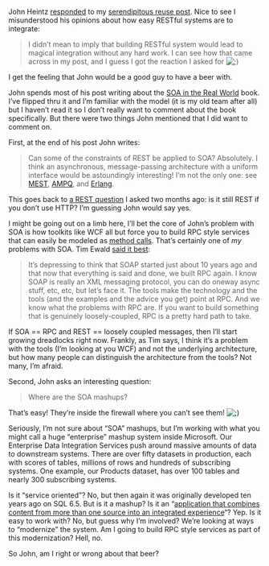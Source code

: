 John Heintz
[responded](http://johnheintz.blogspot.com/2007/08/rest-serendipity-and-hard-work.html)
to my [serendipitous reuse
post](http://devhawk.net/2007/07/31/Is+Serendipity+The+Heart+Of+The+WSREST+Debate.aspx).
Nice to see I misunderstood his opinions about how easy RESTful systems
are to integrate:

> I didn’t mean to imply that building RESTful system would lead to
> magical integration without any hard work. I can see how that came
> across in my post, and I guess I got the reaction I asked for
> ![;)](http://devhawk.net/wp-includes/images/smilies/icon_wink.gif)

I get the feeling that John would be a good guy to have a beer with.

John spends most of his post writing about the [SOA in the Real
World](http://blogs.msdn.com/jevdemon/archive/2007/07/20/soa-in-the-real-world-now-available.aspx)
book. I’ve flipped thru it and I’m familiar with the model (it is my old
team after all) but I haven’t read it so I don’t really want to comment
about the book specifically. But there were two things John mentioned
that I did want to comment on.

First, at the end of his post John writes:

> Can some of the constraints of REST be applied to SOA? Absolutely. I
> think an asynchronous, message-passing architecture with a uniform
> interface would be astoundingly interesting! I’m not the only one: see
> [MEST](http://savas.parastatidis.name/2005/01/29/544a6902-40e1-47e8-a51c-18776f3dd036.aspx),
> [AMPQ](http://www.ampq.com/), and [Erlang](http://www.erlang.org/).

This goes back to [a REST
question](http://devhawk.net/2007/06/05/A+REST+Question.aspx) I asked
two months ago: is it still REST if you don’t use HTTP? I’m guessing
John would say yes.

I might be going out on a limb here, I’ll bet the core of John’s problem
with SOA is how toolkits like WCF all but force you to build RPC style
services that can easily be modeled as [method
calls](http://msdn2.microsoft.com/en-us/library/system.servicemodel.operationcontractattribute.aspx).
That’s certainly one of *my* problems with SOA. Tim Ewald [said it
best](http://pluralsight.com/blogs/tewald/archive/2007/04/26/46984.aspx):

> It’s depressing to think that SOAP started just about 10 years ago and
> that now that everything is said and done, we built RPC again. I know
> SOAP is really an XML messaging protocol, you can do oneway async
> stuff, etc, etc, but let’s face it. The tools make the technology and
> the tools (and the examples and the advice you get) point at RPC. And
> we know what the problems with RPC are. If you want to build something
> that is genuinely loosely-coupled, RPC is a pretty hard path to take.

If SOA == RPC and REST == loosely coupled messages, then I’ll start
growing dreadlocks right now. Frankly, as Tim says, I think it’s a
problem with the tools (I’m looking at you WCF) and not the underlying
architecture, but how many people can distinguish the architecture from
the tools? Not many, I’m afraid.

Second, John asks an interesting question:

> Where are the SOA mashups?

That’s easy! They’re inside the firewall where you can’t see them!
![;)](http://devhawk.net/wp-includes/images/smilies/icon_wink.gif)

Seriously, I’m not sure about “SOA” mashups, but I’m working with what
you might call a huge “enterprise” mashup system inside Microsoft. Our
Enterprise Data Integration Services push around massive amounts of data
to downstream systems. There are over fifty datasets in production, each
with scores of tables, millions of rows and hundreds of subscribing
systems. One example, our Products dataset, has over 100 tables and
nearly 300 subscribing systems.

Is it “service oriented”? No, but then again it was originally developed
ten years ago on SQL 6.5. But is it a mashup? Is it an “[application
that combines content from more than one source into an integrated
experience](http://en.wikipedia.org/wiki/Mashup_%28web_application_hybrid%29)“?
Yep. Is it easy to work with? No, but guess why I’m involved? We’re
looking at ways to “modernize” the system. Am I going to build RPC style
services as part of this modernization? Hell, no.

So John, am I right or wrong about that beer?
